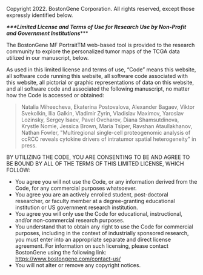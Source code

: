 Copyright 2022. BostonGene Corporation. All rights reserved, except those expressly identified below.

***\*\*\*Limited License and Terms of Use for Research Use by Non-Profit and Government Institutions******

The BostonGene MF PortraitTM web-based tool is provided to the research community to explore the personalized tumor maps of the TCGA data utilized in our manuscript, below.

As used in this limited license and terms of use, “Code” means this website, all software code running this website, all software code associated with this website, all pictorial or graphic representations of data on this website, and all software code and associated the following manuscript, no matter how the Code is accessed or obtained:

> Natalia Miheecheva, Ekaterina Postovalova, Alexander Bagaev, Viktor Svekolkin, Ilia Galkin, Vladimir Zyrin, Vladislav Maximov, Yaroslav Lozinsky, Sergey Isaev, Pavel Ovcharov, Diana Shamsutdinova, Krystle Nomie, Jessica Brown, Maria Tsiper, Ravshan Ataullakhanov, Nathan Fowler, "Multiregional single-cell proteogenomic analysis of ccRCC reveals cytokine drivers of intratumor spatial heterogeneity" in press. 

BY UTILIZING THE CODE, YOU ARE CONSENTING TO BE AND AGREE TO BE BOUND BY ALL OF THE TERMS OF THIS LIMITED LICENSE, WHICH FOLLOW:

* You agree you will not use the Code, or any information derived from the Code, for any commercial purposes whatsoever.
* You agree you are an actively enrolled student, post-doctoral researcher, or faculty member at a degree-granting educational institution or US government research institution. 
* You agree you will only use the Code for educational, instructional, and/or non-commercial research purposes. 
* You understand that to obtain any right to use the Code for commercial purposes, including in the context of industrially sponsored research, you must enter into an appropriate separate and direct license agreement. For information on such licensing, please contact BostonGene using the following link: https://www.bostongene.com/contact-us/  
* You will not alter or remove any copyright notices.
